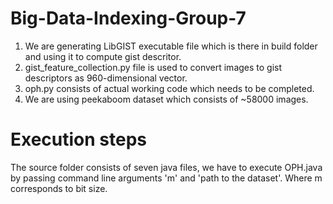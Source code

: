 # Big-Data-Indexing-Group-7

1) We are generating LibGIST executable file which is there in build folder and using it to compute gist descritor.
2) gist_feature_collection.py file is used to convert images to gist descriptors as 960-dimensional vector.
3) oph.py consists of actual working code which needs to be completed.
4) We are using peekaboom dataset which consists of ~58000 images.

# Execution steps
The source folder consists of seven java files, we have to execute OPH.java by passing command line arguments 'm' and 'path to the dataset'. Where m corresponds to bit size.
